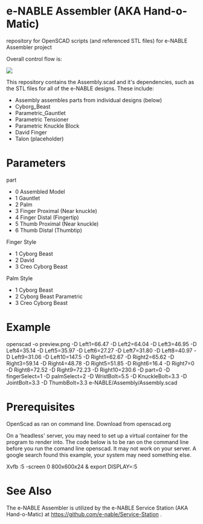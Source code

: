 e-NABLE Assembler (AKA Hand-o-Matic)
=======

repository for OpenSCAD scripts (and referenced STL files) for e-NABLE Assembler project

Overall control flow is:

<img src="https://docs.google.com/drawings/d/1fMVuwL2IDA7K7xmZVibVewTpJstXPqoUx9exW6ODkQM/pub?w=960&amp;h=720">

This repository contains the Assembly.scad and it's dependencies, such as the STL files for all of the e-NABLE designs. These include:

- Assembly assembles parts from individual designs (below)
- Cyborg_Beast
- Parametric_Gauntlet
- Parametric Tensioner
- Parametric Knuckle Block
- David Finger
- Talon (placeholder)

Parameters
========
part
- 0 Assembled Model
- 1 Gauntlet
- 2 Palm
- 3 Finger Proximal (Near knuckle)
- 4 Finger Distal (Fingertip)
- 5 Thumb Proximal (Near knuckle)
- 6 Thumb Distal (Thumbtip)

Finger Style
- 1 Cyborg Beast
- 2 David
- 3 Creo Cyborg Beast

Palm Style
- 1 Cyborg Beast
- 2 Cyborg Beast Parametric
- 3 Creo Cyborg Beast

Example
======
openscad -o preview.png -D Left1=66.47 -D Left2=64.04 -D  Left3=46.95 -D  Left4=35.14 -D  Left5=35.97 -D  Left6=27.27 -D  Left7=31.80 -D  Left8=40.97 -D  Left9=31.06 -D  Left10=147.5 -D Right1=62.67 -D Right2=65.62 -D  Right3=59.14 -D  Right4=48.78 -D  Right5=51.85 -D  Right6=16.4 -D  Right7=0 -D  Right8=72.52 -D  Right9=72.23 -D  Right10=230.6  -D part=0 -D fingerSelect=1 -D palmSelect=2 -D WristBolt=5.5 -D KnuckleBolt=3.3 -D JointBolt=3.3 -D ThumbBolt=3.3   e-NABLE/Assembly/Assembly.scad

Prerequisites
=========
OpenScad as ran on command line. Download from openscad.org

On a 'headless' server, you may need to set up a virtual container for the program to render into. The code below is to be ran on the command line before you run the comand line openscad. It may not work on your server. A google search found this example, your system may need something else.

Xvfb :5 -screen 0 800x600x24 &
export DISPLAY=:5

See Also
=========
The e-NABLE Assembler is utilized by the e-NABLE Service Station (AKA Hand-o-Matic) at https://github.com/e-nable/Service-Station .
